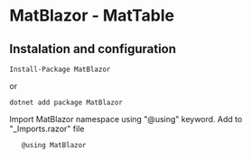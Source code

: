 
# MatBlazor - MatTable

## Instalation and configuration

    Install-Package MatBlazor

or

    dotnet add package MatBlazor
    
 Import MatBlazor namespace using "@using" keyword. Add to "_Imports.razor" file
 
       @using MatBlazor
       

